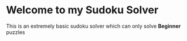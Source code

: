 # Welcome to my Sudoku Solver
This is an extremely basic sudoku solver which can only solve **Beginner** puzzles
